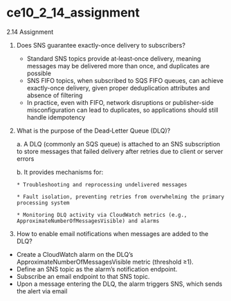 # ce10_2_14_assignment
2.14 Assignment 


1. Does SNS guarantee exactly-once delivery to subscribers?

    * Standard SNS topics provide at‑least‑once delivery, meaning messages may be delivered more than once, and duplicates are possible
    * SNS FIFO topics, when subscribed to SQS FIFO queues, can achieve exactly-once delivery, given proper deduplication attributes and absence of filtering
    * In practice, even with FIFO, network disruptions or publisher-side misconfiguration can lead to duplicates, so applications should still handle idempotency

2. What is the purpose of the Dead‑Letter Queue (DLQ)?
   
    a. A DLQ (commonly an SQS queue) is attached to an SNS subscription to store messages that failed delivery after retries due to client or server errors
  
    b. It provides mechanisms for:
   
       * Troubleshooting and reprocessing undelivered messages

       * Fault isolation, preventing retries from overwhelming the primary processing system

       * Monitoring DLQ activity via CloudWatch metrics (e.g., ApproximateNumberOfMessagesVisible) and alarms

4. How to enable email notifications when messages are added to the DLQ?
  * Create a CloudWatch alarm on the DLQ’s ApproximateNumberOfMessagesVisible metric (threshold ≥1).
  * Define an SNS topic as the alarm’s notification endpoint.
  * Subscribe an email endpoint to that SNS topic.
  * Upon a message entering the DLQ, the alarm triggers SNS, which sends the alert via email
